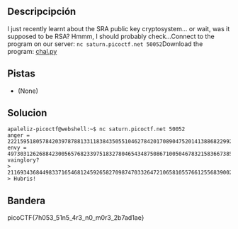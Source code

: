 ## Descripcipción

I just recently learnt about the SRA public key cryptosystem... or wait, was it supposed to be RSA? Hmmm, I should probably check...Connect to the program on our server: `nc saturn.picoctf.net 50052`Download the program: [chal.py](https://artifacts.picoctf.net/c/299/chal.py)

## Pistas

-   (None)

## Solucion

```
apaleliz-picoctf@webshell:~$ nc saturn.picoctf.net 50052
anger = 22215951805784203978788133118384350551046278420170890475201413886822992910914
envy = 49730312626884230056576823397518327804654348750867100504678321583667385400697
vainglory?
> 2116934368449833716546812459265827098747033264721065810557661255683900245023307642794833803777750776348657486697528213628700203417868078769156431779042779145583382563332057098971899163669483908229805892682681550893467091610327264722
> Hubris!
```

## Bandera
picoCTF{7h053_51n5_4r3_n0_m0r3_2b7ad1ae}